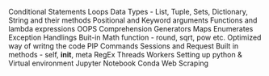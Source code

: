 Conditional Statements
Loops
Data Types - List, Tuple, Sets, Dictionary, String and their methods
Positional and Keyword arguments
Functions and lambda expressions
OOPS
Comprehension
Generators
Maps
Enumerates
Exception Handlings
Buit-in Math function - round, sqrt, pow etc.
Optimized way of writng the code
PIP Commands
Sessions and Request
Built in methods - self, __init__, meta
RegEx
Threads
Workers
Setting up python & Virtual environment
Jupyter Notebook
Conda
Web Scraping